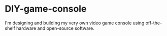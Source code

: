 # DIY-game-console
I'm designing and building my very own video game console using off-the-shelf hardware and open-source software.
